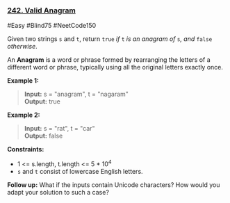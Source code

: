### [242. Valid Anagram](https://leetcode.com/problems/valid-anagram/)

#Easy #Blind75 #NeetCode150

Given two strings `s` and `t`, return `true` _if_ `t` _is an anagram of_ `s`_, and_ `false` _otherwise_.

An **Anagram** is a word or phrase formed by rearranging the letters of a different word or phrase, typically using all the original letters exactly once.

**Example 1:**

> **Input:** s = "anagram", t = "nagaram"  
> **Output:** true

**Example 2:**

> **Input:** s = "rat", t = "car"  
> **Output:** false

**Constraints:**

- 1 <= s.length, t.length <= 5 \* 10<sup>4</sup>
- `s` and `t` consist of lowercase English letters.

**Follow up:** What if the inputs contain Unicode characters? How would you adapt your solution to such a case?
